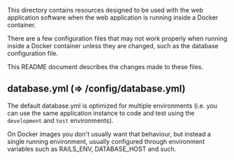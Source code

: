 This directory contains resources designed to be used with the web
application software when the web application is running inside a
Docker container.

There are a few configuration files that may not work properly when
running inside a Docker container unless they are changed, such as the
database configuration file.

This README document describes the changes made to these files.

## database.yml (=> /config/database.yml)

The default database.yml is optimized for multiple environments (i.e.
you can use the same application instance to code and test using the
`development` and `test` environments).

On Docker images you don't usually want that behaviour, but instead
a single running environment, usually configured through environment
variables such as RAILS\_ENV, DATABASE\_HOST and such.